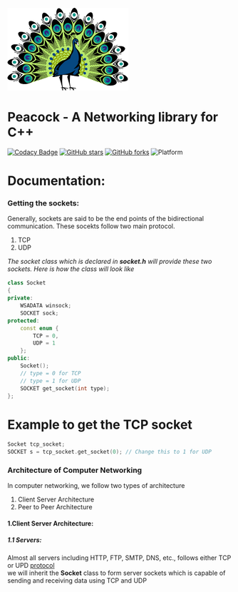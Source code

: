 ![logo](static/peacock.png)
</br>
# Peacock - A Networking library for C++
[![Codacy Badge](https://api.codacy.com/project/badge/Grade/2d46ec03c4fb48a3a80ea6a889268d71)](https://www.codacy.com/app/VISWESWARAN1998/Peacock?utm_source=github.com&utm_medium=referral&utm_content=VISWESWARAN1998/Peacock&utm_campaign=badger)
[![GitHub stars](https://img.shields.io/github/stars/VISWESWARAN1998/Peacock.svg)](https://github.com/VISWESWARAN1998/Peacock/stargazers)
[![GitHub forks](https://img.shields.io/github/forks/VISWESWARAN1998/Peacock.svg)](https://github.com/VISWESWARAN1998/Peacock/network)
![Platform](https://img.shields.io/badge/platform-windows-blue.svg)
</br>
# Documentation:
### Getting the sockets:
Generally, sockets are said to be the end points of the bidirectional communication. These socekts follow two main protocol.
1. TCP
2. UDP

*The socket class which is declared in **socket.h** will provide these two sockets. Here is how the class will look like*

```C++
class Socket
{
private:
	WSADATA winsock;
	SOCKET sock;
protected:
	const enum {
		TCP = 0,
		UDP = 1
	};
public:
	Socket();
	// type = 0 for TCP
	// type = 1 for UDP
	SOCKET get_socket(int type);
};
```

# Example to get the TCP socket
```C++
Socket tcp_socket;
SOCKET s = tcp_socket.get_socket(0); // Change this to 1 for UDP
```

### Architecture of Computer Networking
In computer networking, we follow two types of architecture
1. Client Server Architecture
2. Peer to Peer Architecture

#### 1.Client Server Architecture:
##### 1.1 Servers:
Almost all servers including HTTP, FTP, SMTP, DNS, etc., follows either TCP or UPD [protocol](https://fcit.usf.edu/network/chap2/chap2.htm) <br/>
we will inherit the **Socket** class to form server sockets which is capable of sending and receiving data using TCP and UDP
